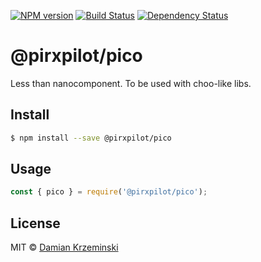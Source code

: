 [![NPM version][npm-image]][npm-url]
[![Build Status][build-image]][build-url]
[![Dependency Status][deps-image]][deps-url]

# @pirxpilot/pico

Less than nanocomponent. To be used with choo-like libs.

## Install

```sh
$ npm install --save @pirxpilot/pico
```

## Usage

```js
const { pico } = require('@pirxpilot/pico');

```

## License

MIT © [Damian Krzeminski](https://pirxpilot.me)

[npm-image]: https://img.shields.io/npm/v/@pirxpilot/pico
[npm-url]: https://npmjs.org/package/@pirxpilot/pico

[build-url]: https://github.com/pirxpilot/pico/actions/workflows/check.yaml
[build-image]: https://img.shields.io/github/actions/workflow/status/pirxpilot/pico/check.yaml?branch=main

[deps-image]: https://img.shields.io/librariesio/release/npm/@pirxpilot/pico
[deps-url]: https://libraries.io/npm/@pirxpilot%2Fpico
